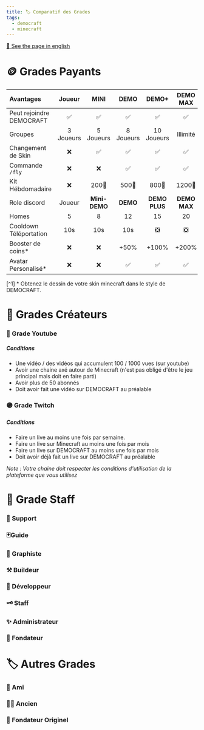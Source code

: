 ```yaml
---
title: 🏷️ Comparatif des Grades
tags:
  - democraft
  - minecraft
---
```


[🍵 See the page in english](./ranks)

# 🪙 Grades Payants

| Avantages                |  Joueur   |     MINI      |   DEMO    |     DEMO+     |   DEMO MAX   |
| :----------------------- | :-------: | :-----------: | :-------: | :-----------: | :----------: |
| Peut rejoindre DEMOCRAFT |     ✅     |       ✅       |     ✅     |       ✅       |      ✅       |
| Groupes                  | 3 Joueurs |   5 Joueurs   | 8 Joueurs |  10 Joueurs   |   Illimité   |
| Changement de Skin       |     ❌     |       ✅       |     ✅     |       ✅       |      ✅       |
| Commande `/fly`          |     ❌     |       ❌       |     ✅     |       ✅       |      ✅       |
| Kit Hébdomadaire         |     ❌     |     200💎     |   500💎   |     800💎     |    1200💎    |
| Role discord             |  Joueur   | **Mini-DEMO** | **DEMO**  | **DEMO PLUS** | **DEMO MAX** |
| Homes                    |     5     |       8       |    12     |      15       |      20      |
| Cooldown Téléportation   |    10s    |      10s      |    10s    |       ❎       |      ❎       |
| Booster de coins*        |     ❌     |       ❌       |   +50%    |     +100%     |    +200%     |
| Avatar Personalisé*      |     ❌     |       ❌       |     ✅     |       ✅       |      ✅       |

[^1] * Obtenez le dessin de votre skin minecraft dans le style de DEMOCRAFT.

# 🎥 Grades Créateurs

### 🔴 Grade Youtube
##### Conditions 
- Une vidéo / des vidéos qui accumulent 100 / 1000 vues (sur youtube)
- Avoir une chaine axé autour de Minecraft (n'est pas obligé d'être le jeu principal mais doit en faire parti)
- Avoir plus de 50 abonnés
- Doit avoir fait une vidéo sur DEMOCRAFT au préalable
### 🟣 Grade Twitch
##### Conditions 
- Faire un live au moins une fois par semaine.
- Faire un live sur Minecraft au moins une fois par mois
- Faire un live sur DEMOCRAFT au moins une fois par mois
- Doit avoir déjà fait un live sur DEMOCRAFT au préalable


*Note : Votre chaine doit respecter les conditions d'utilisation de la plateforme que vous utilisez*

# 👑 Grade Staff

### 🧰 Support
### 🃏Guide
### 🎨 Graphiste
### ⚒️ Buildeur
### 💾 Développeur
### 🗝 Staff
### ✨️ Administrateur
### 👑 Fondateur 

# 🏷️ Autres Grades 
### 💙 Ami
### 🧙‍♂️ Ancien
### 🌈 Fondateur Originel
